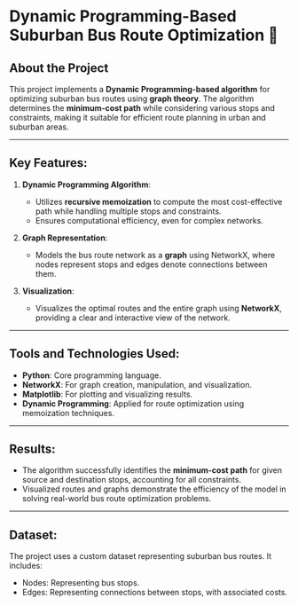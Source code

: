 # **Dynamic Programming-Based Suburban Bus Route Optimization** 🚌

## About the Project
This project implements a **Dynamic Programming-based algorithm** for optimizing suburban bus routes using **graph theory**. The algorithm determines the **minimum-cost path** while considering various stops and constraints, making it suitable for efficient route planning in urban and suburban areas.

---

## Key Features:
1. **Dynamic Programming Algorithm**:
   - Utilizes **recursive memoization** to compute the most cost-effective path while handling multiple stops and constraints.  
   - Ensures computational efficiency, even for complex networks.  

2. **Graph Representation**:
   - Models the bus route network as a **graph** using NetworkX, where nodes represent stops and edges denote connections between them.

3. **Visualization**:
   - Visualizes the optimal routes and the entire graph using **NetworkX**, providing a clear and interactive view of the network.

---

## Tools and Technologies Used:
- **Python**: Core programming language.
- **NetworkX**: For graph creation, manipulation, and visualization.
- **Matplotlib**: For plotting and visualizing results.
- **Dynamic Programming**: Applied for route optimization using memoization techniques.

---

## Results:
- The algorithm successfully identifies the **minimum-cost path** for given source and destination stops, accounting for all constraints.  
- Visualized routes and graphs demonstrate the efficiency of the model in solving real-world bus route optimization problems.

---

## Dataset:
The project uses a custom dataset representing suburban bus routes. It includes:
- Nodes: Representing bus stops.
- Edges: Representing connections between stops, with associated costs.

